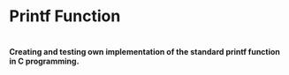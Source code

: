 # Printf Function
#
**Creating and testing own implementation of the standard printf function in C programming.**
